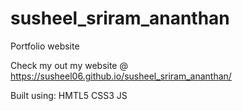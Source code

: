 # susheel_sriram_ananthan
Portfolio website

Check my out my website @ https://susheel06.github.io/susheel_sriram_ananthan/

Built using:
HMTL5
CSS3
JS
